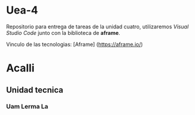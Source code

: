 # Uea-4
Repositorio para entrega de tareas de la unidad cuatro, utilizaremos *Visual Studio Code* junto con la biblioteca de **aframe**.

Vinculo de las tecnologias:
[Aframe] (https://aframe.io/)
# Acalli
## Unidad tecnica
### Uam Lerma La
